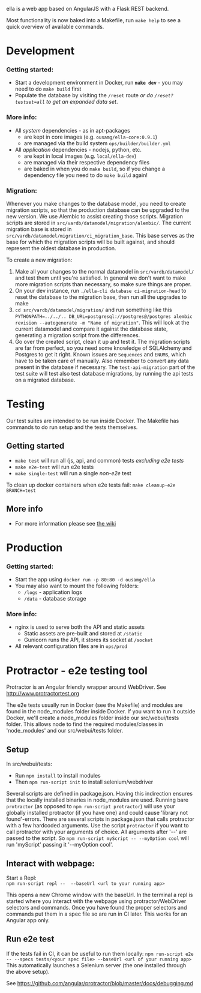 ella is a web app based on AngularJS with a Flask REST backend.

Most functionality is now baked into a Makefile, run `make help` to see a quick overview of available commands.

# Development

### Getting started:
- Start a development environment in Docker, run **`make dev`** - you may need to do `make build` first
- Populate the database by visiting the `/reset` route _or do `/reset?testset=all` to get an expanded data set_.

### More info:
- All *system* dependencies - as in apt-packages
  - are kept in core images (e.g. `ousamg/ella-core:0.9.1`)
  - are managed via the build system `ops/builder/builder.yml`
- All *application* dependencies - nodejs, python, etc.
  - are kept in local images (e.g. `local/ella-dev`)
  - are managed via their respective dependency files
  - are baked in when you do `make build`, so if you change a dependency file you need to do `make build` again!

### Migration:
Whenever you make changes to the database model, you need to create migration scripts, so that the production database can be upgraded to the new version. We use Alembic to assist creating those scripts. Migration scripts are stored in `src/vardb/datamodel/migration/alembic/`. The current migration base is stored in `src/vardb/datamodel/migration/ci_migration_base`. This base serves as the base for which the migration scripts will be built against, and should represent the oldest database in production.

To create a new migration:

1. Make all your changes to the normal datamodel in `src/vardb/datamodel/` and test them until you're satisfied. In general we don't want to make more migration scripts than necessary, so make sure things are proper.
1. On your dev instance, run `./ella-cli database ci-migration-head` to reset the database to the migration base, then run all the upgrades to make
1. `cd src/vardb/datamodel/migration/` and run something like this `PYTHONPATH=../../.. DB_URL=postgresql://postgres@/postgres alembic revision --autogenerate -m "Name of migration"`. This will look at the current datamodel and compare it against the database state, generating a migration script from the differences.
1. Go over the created script, clean it up and test it. The migration scripts are far from perfect, so you need some knowledge of SQLAlchemy and Postgres to get it right. Known issues are `Sequences` and `ENUM`s, which have to be taken care of manually. Also remember to convert any data present in the database if necessary. The `test-api-migration` part of the test suite will test also test database migrations, by running the api tests on a migrated database.

# Testing

Our test suites are intended to be run inside Docker. The Makefile has commands to do run setup and the tests themselves.

## Getting started
- `make test` will run all (js, api, and common) tests _excluding e2e tests_
- `make e2e-test` will run e2e tests
- `make single-test` will run a single _non-e2e_ test

To clean up docker containers when e2e tests fail: `make cleanup-e2e BRANCH=test`

## More info
- For more information please see [the wiki](https://git.ousamg.io/docs/wiki/wikis/ella/testing)

# Production

### Getting started:
- Start the app using `docker run -p 80:80 -d ousamg/ella`
- You may also want to mount the following folders:
  - `/logs` - application logs
  - `/data` - database storage

### More info:
- nginx is used to serve both the API and static assets
  - Static assets are pre-built and stored at `/static`
  - Gunicorn runs the API, it stores its socket at `/socket`
- All relevant configuration files are in `ops/prod`

# Protractor - e2e testing tool
Protractor is an Angular friendly wrapper around WebDriver. 
See http://www.protractortest.org

The e2e tests usually run in Docker (see the Makefile) and modules are found in the node_modules folder inside Docker.
If you want to run it outside Docker, we'll create a node_modules folder inside our src/webui/tests folder.
This allows node to find the required modules/classes in 'node_modules' and our src/webui/tests folder.

## Setup
In src/webui/tests:
- Run `npm install` to install modules
- Then `npm run-script init` to install selenium/webdriver

Several scripts are defined in package.json. Having this indirection ensures that the locally installed binaries in node_modules are used.
Running bare `protractor` (as opposed to `npm run-script protractor`) will use your globally installed protractor (if you have one) and could cause 'library not found'-errors.
There are several scripts in package.json that calls protractor with a few hardcoded arguments. Use the script `protractor` if you want to call protractor with your arguments of choice.
All arguments after '--' are passed to the script. So `npm run-script myScript -- --myOption cool` will run 'myScript' passing it '--myOption cool'.


## Interact with webpage:
Start a Repl:	
`npm run-script repl --  --baseUrl <url to your running app>`

This opens a new Chrome window with the baseUrl. In the terminal a repl is started where you interact with the webpage using protractor/WebDriver selectors and commands. Once you have found the proper selectors and commands
put them in a spec file so are run in CI later.
This works for an Angular app only.


## Run e2e test
If the tests fail in CI, it can be useful to run them locally:
`npm run-script e2e -- --specs tests/<your spec file> --baseUrl <url of your running app>`
This automatically launches a Selenium server (the one installed through the  above setup).

See https://github.com/angular/protractor/blob/master/docs/debugging.md
